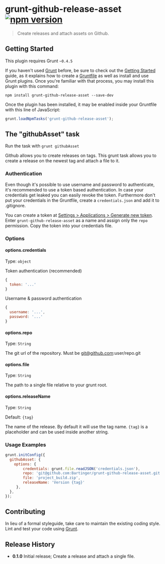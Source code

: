 # grunt-github-release-asset [![npm version](https://badge.fury.io/js/grunt-github-release-asset.svg)](http://badge.fury.io/js/grunt-github-release-asset)

> Create releases and attach assets on Github.

## Getting Started
This plugin requires Grunt `~0.4.5`

If you haven't used [Grunt](http://gruntjs.com/) before, be sure to check out the [Getting Started](http://gruntjs.com/getting-started) guide, as it explains how to create a [Gruntfile](http://gruntjs.com/sample-gruntfile) as well as install and use Grunt plugins. Once you're familiar with that process, you may install this plugin with this command:

```shell
npm install grunt-github-release-asset --save-dev
```

Once the plugin has been installed, it may be enabled inside your Gruntfile with this line of JavaScript:

```js
grunt.loadNpmTasks('grunt-github-release-asset');
```

## The "githubAsset" task
Run the task with ```grunt githubAsset```

Github allows you to create releases on tags. This grunt task allows you to create a release on the newest tag and attach a file to it.

### Authentication
Even though it's possible to use username and password to authenticate, it's recommended to use a token based authentication. In case your credentials get leaked you can easily revoke the token. Furthermore don't put your credentials in the Gruntfile, create a ```credentials.json``` and add it to .gitignore.

You can create a token at [Settings > Applications > Generate new token][1]. Enter ```grunt-github-release-asset``` as a name and assign only the ```repo``` permission. Copy the token into your credentials file.

### Options

#### options.credentials
Type: `object`

Token authentication (recommended)
```js
{
  token: '...'
}
```

Username & password authentication
```js
{
  username: '...',
  password: '...'
}
```

#### options.repo
Type: `String`

The git url of the repository. Must be git@github.com:user/repo.git

#### options.file
Type: `String`

The path to a single file relative to your grunt root.

#### options.releaseName
Type: `String`

Default: `{tag}`

The name of the release. By default it will use the tag name. `{tag}` is a placeholder and can be used inside another string.

### Usage Examples

```js
grunt.initConfig({
  githubAsset: {
    options: {
        credentials: grunt.file.readJSON('credentials.json'),
        repo: 'git@github.com:Bartinger/grunt-github-release-asset.git',
        file: 'project_build.zip',
        releaseName: 'Version {tag}'
     },
  },
});
```

## Contributing
In lieu of a formal styleguide, take care to maintain the existing coding style. Lint and test your code using [Grunt](http://gruntjs.com/).

## Release History
- **0.1.0** Initial release; Create a release and attach a single file.

[1]: https://github.com/settings/applications
